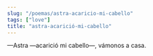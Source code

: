 ```yaml
---
slug: "/poemas/astra-acaricio-mi-cabello"
tags: ["love"]
title: "astra-acarició-mi-cabello"
---
```

—Astra —acarició mi cabello—, vámonos a casa.